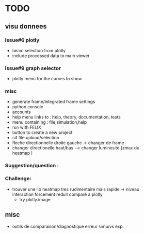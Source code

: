 # TODO

## visu donnees
### issue#6 plotly
- beam selection from plotly
- include processed data to main viewer
### issue#9 graph selector
- plotly menu for the curves to show

### misc
- generate frame/integrated frame settings 
- python console
- accounts
- help menu links to : help, theory, documentation, tests
- menu containing : file,simulation,help
- run with FELIX
- button to create a new project
- cif file upload/selection
- fleche directionnelle droite gauche -> changer de frame
- changer directionelle haut/bas --> changer luminosite (zmax du heatmap )

### Suggestion/question :

### Challenge:
- trouver une lib heatmap tres rudimentaire mais rapide -> niveau interaction forcement reduit comparé a plotly
    - try plotly.image

## misc
  - outils de comparaison/diagnostique erreur simu/vs exp.
